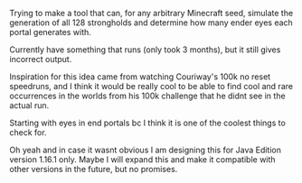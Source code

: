 Trying to make a tool that can, for any arbitrary Minecraft seed, simulate the generation of all 128 strongholds
and determine how many ender eyes each portal generates with.

Currently have something that runs (only took 3 months), but it still gives incorrect output.

Inspiration for this idea came from watching Couriway's 100k no reset speedruns, and I think it would be
really cool to be able to find cool and rare occurrences in the worlds from his 100k challenge that he didnt 
see in the actual run.

Starting with eyes in end portals bc I think it is one of the coolest things to check for.

Oh yeah and in case it wasnt obvious I am designing this for Java Edition version 1.16.1 only.
Maybe I will expand this and make it compatible with other versions in the future, but no promises.
